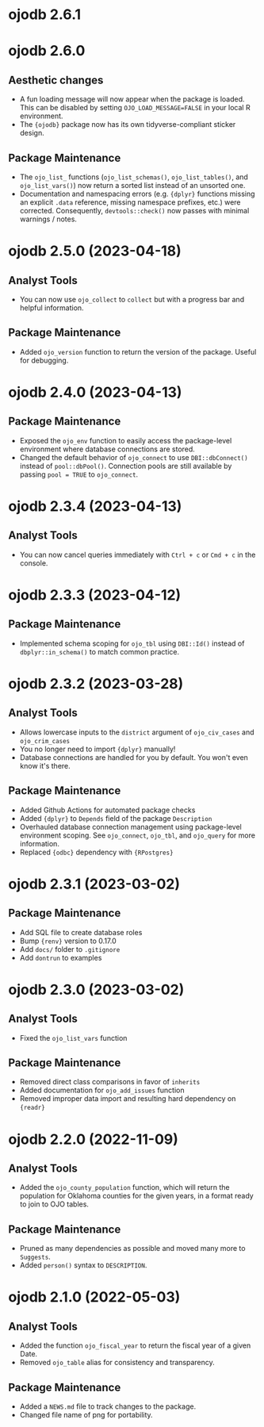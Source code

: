 # ojodb 2.6.1

# ojodb 2.6.0

## Aesthetic changes
- A fun loading message will now appear when the package is loaded. This can be disabled by setting `OJO_LOAD_MESSAGE=FALSE` in your local R environment.
- The `{ojodb}` package now has its own tidyverse-compliant sticker design.

## Package Maintenance
- The `ojo_list_` functions (`ojo_list_schemas()`, `ojo_list_tables()`, and `ojo_list_vars()`) now return a sorted list instead of an unsorted one.
- Documentation and namespacing errors (e.g. `{dplyr}` functions missing an explicit `.data` reference, missing namespace prefixes, etc.) were corrected. Consequently, `devtools::check()` now passes with minimal warnings / notes.

# ojodb 2.5.0 (2023-04-18)

## Analyst Tools
- You can now use `ojo_collect` to `collect` but with a progress bar and helpful information.

## Package Maintenance
- Added `ojo_version` function to return the version of the package. Useful for debugging.

# ojodb 2.4.0 (2023-04-13)

## Package Maintenance
- Exposed the `ojo_env` function to easily access the package-level environment where database connections are stored.
- Changed the default behavior of `ojo_connect` to use `DBI::dbConnect()` instead of `pool::dbPool()`. Connection pools are still available by passing `pool = TRUE` to `ojo_connect`.

# ojodb 2.3.4 (2023-04-13)

## Analyst Tools
- You can now cancel queries immediately with `Ctrl + c` or `Cmd + c` in the console.

# ojodb 2.3.3 (2023-04-12)

## Package Maintenance
- Implemented schema scoping for `ojo_tbl` using `DBI::Id()` instead of `dbplyr::in_schema()` to match common practice.

# ojodb 2.3.2 (2023-03-28)

## Analyst Tools
- Allows lowercase inputs to the `district` argument of `ojo_civ_cases` and `ojo_crim_cases`
- You no longer need to import `{dplyr}` manually!
- Database connections are handled for you by default. You won't even know it's there.

## Package Maintenance
- Added Github Actions for automated package checks
- Added `{dplyr}` to `Depends` field of the package `Description`
- Overhauled database connection management using package-level environment scoping. See `ojo_connect`, `ojo_tbl`, and `ojo_query` for more information.
- Replaced `{odbc}` dependency with `{RPostgres}`

# ojodb 2.3.1 (2023-03-02)

## Package Maintenance
- Add SQL file to create database roles
- Bump `{renv}` version to 0.17.0
- Add `docs/` folder to `.gitignore`
- Add `dontrun` to examples

# ojodb 2.3.0 (2023-03-02)

## Analyst Tools
- Fixed the `ojo_list_vars` function

## Package Maintenance
- Removed direct class comparisons in favor of `inherits`
- Added documentation for `ojo_add_issues` function
- Removed improper data import and resulting hard dependency on `{readr}`

# ojodb 2.2.0 (2022-11-09)

## Analyst Tools
* Added the `ojo_county_population` function, which will return the population for Oklahoma counties for the given years, in a format ready to join to OJO tables.

## Package Maintenance
* Pruned as many dependencies as possible and moved many more to `Suggests`.
* Added `person()` syntax to `DESCRIPTION`.

# ojodb 2.1.0 (2022-05-03)

## Analyst Tools

* Added the function `ojo_fiscal_year` to return the fiscal year of a given Date.
* Removed `ojo_table` alias for consistency and transparency.

## Package Maintenance
* Added a `NEWS.md` file to track changes to the package.
* Changed file name of png for portability.
